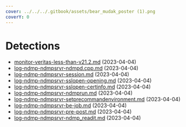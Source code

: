 ```yaml
---
cover: ../../../.gitbook/assets/bear_mudak_poster (1).png
coverY: 0
---
```


# Detections

* [monitor-veritas-less-than-v21.2.md](monitor-veritas-less-than-v21.2.md "mention") (2023-04-04)
* [log-ndmp-ndmpsrvr-ndmpd.cpp.md](log-ndmp-ndmpsrvr-ndmpd.cpp.md "mention") (2023-04-04)
* [log-ndmp-ndmpsrvr-session.md](log-ndmp-ndmpsrvr-session.md "mention") (2023-04-04)
* [log-ndmp-ndmpsrvr-sslopen-opening.md](log-ndmp-ndmpsrvr-sslopen-opening.md "mention") (2023-04-04)
* [log-ndmp-ndmpsrvr-sslopen-certinfo.md](log-ndmp-ndmpsrvr-sslopen-certinfo.md "mention") (2023-04-04)
* [log-ndmp-ndmpsrvr-ndmprun.md](log-ndmp-ndmpsrvr-ndmprun.md "mention") (2023-04-04)
* [log-ndmp-ndmpsrvr-setprecommandenvironment.md](log-ndmp-ndmpsrvr-setprecommandenvironment.md "mention") (2023-04-04)
* [log-ndmp-ndmpsrvr-be-job.md](log-ndmp-ndmpsrvr-be-job.md "mention") (2023-04-04)
* [log-ndmp-ndmpsrvr-pre-post.md](log-ndmp-ndmpsrvr-pre-post.md "mention") (2023-04-04)
* [log-ndmp-ndmpsrvr-ndmp\_readit.md](log-ndmp-ndmpsrvr-ndmp\_readit.md "mention") (2023-04-04)
